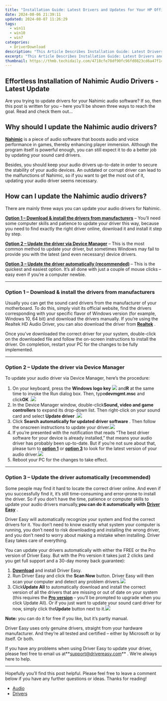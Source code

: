 ```yaml
---
title: "Installation Guide: Latest Drivers and Updates for Your HP Officejet Eb 4655 Printer"
date: 2024-08-06 21:39:11
updated: 2024-08-07 11:26:29
tags:
  - win11
  - win10
  - win7
categories:
  - DriverDownload
description: "This Article Describes Installation Guide: Latest Drivers and Updates for Your HP Officejet Eb 4655 Printer"
excerpt: "This Article Describes Installation Guide: Latest Drivers and Updates for Your HP Officejet Eb 4655 Printer"
thumbnail: https://thmb.techidaily.com/4718cfe78df90fc96fd0823cd6a47f148478c5d534b3bf1b20e29d9f9fc07b91.jpg
---
```


## Effortless Installation of Nahimic Audio Drivers - Latest Update

Are you trying to update drivers for your Nahimic audio software? If so, then this post is written for you – here you’ll be shown three ways to reach the goal. Read and check them out…

## Why should I update the Nahimic audio drivers?

**[Nahimic](https://www.nahimic.com/gamers/)**  is a piece of audio software that boosts audio and voice performance in games, thereby enhancing player immersion. Although the program itself is powerful enough, you can still expect it to do a better job by updating your sound card drivers.

 Besides, you should keep your audio drivers up-to-date in order to secure the stability of your audio devices. An outdated or corrupt driver can lead to the malfunctions of Nahimic, so if you want to get the most out of it, updating your audio driver seems necessary.

## How can I update the Nahimic audio drivers?

 There are mainly three ways you can update your audio drivers for Nahimic.

**[Option 1 – Download & install the drivers from manufacturers](https://tools.techidaily.com/drivereasy/download/)**  – You’ll need some computer skills and patience to update your driver this way, because you need to find exactly the right driver online, download it and install it step by step.  
  
**[Option 2 – Update the driver via Device Manager](https://tools.techidaily.com/drivereasy/download/)**  – This is the most common method to update your driver, but sometimes Windows may fail to provide you with the latest (and even necessary) device drivers.

**[Option 3 – Update the driver automatically (recommended)](https://tools.techidaily.com/drivereasy/download/) [](https://tools.techidaily.com/drivereasy/download/)**  – This is the quickest and easiest option. It’s all done with just a couple of mouse clicks – easy even if you’re a computer newbie.

---

### Option 1 – Download & install the drivers from manufacturers

 Usually you can get the sound card drivers from the manufacturer of your motherboard. To do this, simply visit its official website, find the drivers corresponding with your specific flavor of Windows version (for example, Windows 10, 64 bit) and download the drivers manually. If you’re using the Realtek HD Audio Driver, you can also download the driver from **[Realtek](https://www.realtek.com/en/downloads)**  .

 Once you’ve downloaded the correct driver for your system, double-click on the downloaded file and follow the on-screen instructions to install the driver. On completion, restart your PC for the changes to be fully implemented.

---

### Option 2 – Update the driver via Device Manager

 To update your audio driver via Device Manager, here’s the procedure:

1. On your keyboard, press the **Windows logo key** ![](https://images.drivereasy.com/wp-content/uploads/2019/08/img_5ae0331bc08e4.png) and**R** at the same time to invoke the Run dialog box. Then, type**devmgmt.msc** and click**OK** .![](https://images.drivereasy.com/wp-content/uploads/2019/10/2019-06-17_14-24-52.png)
2. In the Device Manager window, double-click**Sound, video and game controllers** to expand its drop-down list. Then right-click on your sound card and select **Update driver** .![](https://images.drivereasy.com/wp-content/uploads/2019/10/2019-10-11_11-03-17.jpg)
3. Click **Search automatically for updated driver software** . Then follow the onscreen instructions to update your driver.![](https://images.drivereasy.com/wp-content/uploads/2019/10/2019-10-11_11-06-20-1.jpg)
4. If you’re presented with the notification that reads “The best driver software for your device is already installed,” that means your audio driver has probably been up-to-date. But if you’re not sure about that, please turn to **[option 1](https://tools.techidaily.com/drivereasy/download/)**  or **[option 3](https://tools.techidaily.com/drivereasy/download/)**  to look for the latest version of your audio driver.![](https://images.drivereasy.com/wp-content/uploads/2019/10/2019-10-11_11-07-39-1.jpg)
5. Reboot your PC for the changes to take effect.

---

### Option 3 – Update the driver automatically (recommended)

 Some people may find it hard to locate the correct driver online. And even if you successfully find it, it’s still time-consuming and error-prone to install the driver. So if you don’t have the time, patience or computer skills to update your audio drivers manually,**you can do it automatically with** **[Driver Easy](https://tools.techidaily.com/drivereasy/download/)**  .

 Driver Easy will automatically recognize your system and find the correct drivers for it. You don’t need to know exactly what system your computer is running, you don’t need to risk downloading and installing the wrong driver, and you don’t need to worry about making a mistake when installing. Driver Easy takes care of everything.

 You can update your drivers automatically with either the FREE or the Pro version of Driver Easy. But with the Pro version it takes just 2 clicks (and you get full support and a 30-day money back guarantee):

1. **[Download](https://tools.techidaily.com/drivereasy/download/)**  and install Driver Easy.
2. Run Driver Easy and click the **Scan Now** button. Driver Easy will then scan your computer and detect any problem drivers.![](https://images.drivereasy.com/wp-content/uploads/2019/08/2019-07-15_14-27-17.png)
3. Click**Update All** to automatically download and install the correct version of all the drivers that are missing or out of date on your system (this requires the **[Pro version](https://tools.techidaily.com/drivereasy/download/)**  – you’ll be prompted to upgrade when you click Update All). Or if you just want to update your sound card driver for now, simply click the**Update**  button next to it.![](https://images.drivereasy.com/wp-content/uploads/2019/08/image-7.png)

**Note:** you can do it for free if you like, but it’s partly manual.

 Driver Easy uses only genuine drivers, straight from your hardware manufacturer. And they’re all tested and certified – either by Microsoft or by itself. Or both.

 If you have any problems when using Driver Easy to update your driver, please feel free to email us at**<support@drivereasy.com>** . We’re always here to help.

---

 Hopefully you’ll find this post helpful. Please feel free to leave a comment below if you have any further questions or ideas. Thanks for reading!

* [Audio](https://tools.techidaily.com/drivereasy/download/)
* [Drivers](https://tools.techidaily.com/drivereasy/download/)

<ins class="adsbygoogle"
     style="display:block"
     data-ad-format="autorelaxed"
     data-ad-client="ca-pub-7571918770474297"
     data-ad-slot="1223367746"></ins>



<ins class="adsbygoogle"
     style="display:block"
     data-ad-client="ca-pub-7571918770474297"
     data-ad-slot="8358498916"
     data-ad-format="auto"
     data-full-width-responsive="true"></ins>
